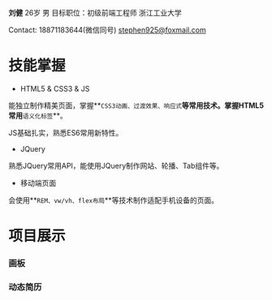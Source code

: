 **刘健**   26岁    男    目标职位：初级前端工程师    浙江工业大学

Contact: 18871183644(微信同号)    stephen925@foxmail.com    

# 技能掌握

- HTML5 & CSS3 & JS

能独立制作精美页面，掌握**`CSS3动画、过渡效果、响应式`**等常用技术。掌握HTML5常用**`语义化标签`**。

JS基础扎实，熟悉ES6常用新特性。

- JQuery

熟悉JQuery常用API，能使用JQuery制作网站、轮播、Tab组件等。

- 移动端页面

会使用**`REM、vw/vh、flex布局`**等技术制作适配手机设备的页面。

# 项目展示

### 画板

### 动态简历

